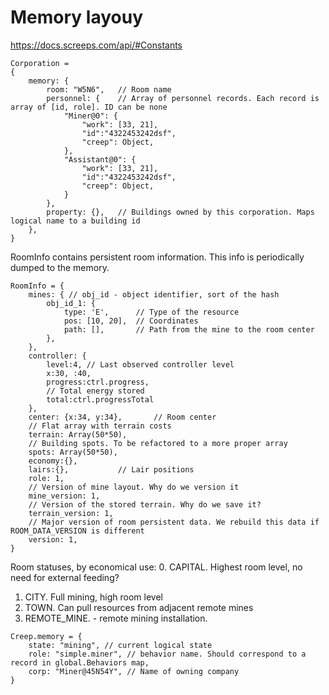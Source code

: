 # Memory layouy #

https://docs.screeps.com/api/#Constants


```JS
Corporation = 
{
	memory: {
		room: "W5N6", 	// Room name
		personnel: {	// Array of personnel records. Each record is array of [id, role]. ID can be none
			"Miner@0": { 
				"work": [33, 21], 
				"id":"4322453242dsf",
				"creep": Object,
			},
			"Assistant@0": {
				"work": [33, 21], 
				"id":"4322453242dsf",
				"creep": Object,
			}
		},
		property: {},	// Buildings owned by this corporation. Maps logical name to a building id 
	},
}
```

RoomInfo contains persistent room information. This info is periodically dumped to the memory.

```JS
RoomInfo = {
	mines: { // obj_id - object identifier, sort of the hash
		obj_id_1: {
			type: 'E',		// Type of the resource	
			pos: [10, 20],	// Coordinates 
			path: [], 		// Path from the mine to the room center  
		},
	}, 
	controller: {
		level:4, // Last observed controller level
		x:30, :40,
		progress:ctrl.progress,
		// Total energy stored
		total:ctrl.progressTotal
	},
	center: {x:34, y:34},		// Room center
	// Flat array with terrain costs
	terrain: Array(50*50),
	// Building spots. To be refactored to a more proper array 
	spots: Array(50*50),
	economy:{},		
	lairs:{},			// Lair positions
	role: 1,
	// Version of mine layout. Why do we version it
	mine_version: 1,
	// Version of the stored terrain. Why do we save it?
	terrain_version: 1,
	// Major version of room persistent data. We rebuild this data if ROOM_DATA_VERSION is different 
	version: 1, 
}
```
Room statuses, by economical use:
0. CAPITAL. Highest room level, no need for external feeding?
1. CITY. Full mining, high room level
2. TOWN. Can pull resources from adjacent remote mines
3. REMOTE_MINE. - remote mining installation.

```
Creep.memory = {
	state: "mining", // current logical state
	role: "simple.miner", // behavior name. Should correspond to a record in global.Behaviors map,
	corp: "Miner@45N54Y", // Name of owning company 
}